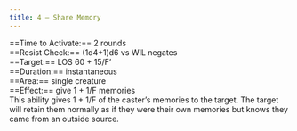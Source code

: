 ```yaml
---
title: 4 – Share Memory
---
```

==Time to Activate:== 2 rounds  
==Resist Check:== (1d4+1)d6 vs WIL negates  
==Target:== LOS 60 + 15/F’  
==Duration:== instantaneous  
==Area:== single creature  
==Effect:== give 1 + 1/F memories  
This ability gives 1 + 1/F of the caster’s memories to the target. The target will retain them normally as if they were their own memories but knows they came from an outside source.  
